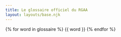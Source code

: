 ```yaml
---
title: Le glossaire officiel du RGAA
layout: layouts/base.njk
---
```


{% for word in glossaire %}
{{ word }}
{% endfor %}
